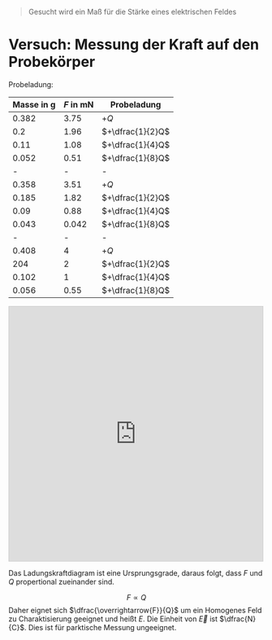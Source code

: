 > Gesucht wird ein Maß für die Stärke eines elektrischen Feldes

# Versuch: Messung der Kraft auf den Probekörper
Probeladung: 

| Masse in g | $F$ in mN | Probeladung      |
| ---------- | --------- | ---------------- |
| 0.382      | 3.75      | $+Q$             |
| 0.2        | 1.96      | $+\dfrac{1}{2}Q$ |
| 0.11       | 1.08      | $+\dfrac{1}{4}Q$ |
| 0.052      | 0.51      | $+\dfrac{1}{8}Q$ |
| -          | -         | -                |
| 0.358      | 3.51      | $+Q$             |
| 0.185      | 1.82      | $+\dfrac{1}{2}Q$ |
| 0.09       | 0.88      | $+\dfrac{1}{4}Q$ |
| 0.043      | 0.042     | $+\dfrac{1}{8}Q$ |
| -          | -         | -                |
| 0.408      | 4         | $+Q$             |
| 204        | 2         | $+\dfrac{1}{2}Q$ |
| 0.102      | 1         | $+\dfrac{1}{4}Q$ |
| 0.056      | 0.55      | $+\dfrac{1}{8}Q$ |

<iframe src="https://www.desmos.com/calculator/jqx7xmo7bu?embed" width="500" height="500" style="border: 1px solid #ccc" frameborder=0></iframe>

Das Ladungskraftdiagram ist eine Ursprungsgrade, daraus folgt, dass $F$ und $Q$ propertional zueinander sind.

$$F \propto Q$$
Daher eignet sich $\dfrac{\overrightarrow{F}}{Q}$ um ein Homogenes Feld zu Charaktisierung geeignet und heißt $E$. Die Einheit von $\overrightarrow{E}$ ist $\dfrac{N}{C}$.  Dies ist für parktische Messung ungeeignet.